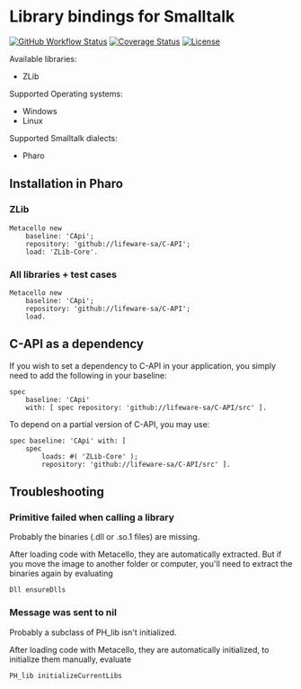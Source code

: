 # Library bindings for Smalltalk 

[![GitHub Workflow Status][github_action_b]][github_action_url]
[![Coverage Status][coverage_status_b]][coverage_status_url]
[![License][license_b]][license_url]

Available libraries:
 - ZLib

Supported Operating systems:
 - Windows
 - Linux

Supported Smalltalk dialects:
 - Pharo

## Installation in Pharo

### ZLib

```Smalltalk
Metacello new
    baseline: 'CApi';
    repository: 'github://lifeware-sa/C-API';
    load: 'ZLib-Core'.
```

### All libraries + test cases

```Smalltalk
Metacello new
    baseline: 'CApi';
    repository: 'github://lifeware-sa/C-API';
    load.
```

## C-API as a dependency

If you wish to set a dependency to C-API in your application, you simply need to add the following in your baseline:

```Smalltalk
spec
    baseline: 'CApi'
    with: [ spec repository: 'github://lifeware-sa/C-API/src' ].
```

To depend on a partial version of C-API, you may use:

```Smalltalk
spec baseline: 'CApi' with: [
    spec
        loads: #( 'ZLib-Core' );
        repository: 'github://lifeware-sa/C-API/src' ].
```

## Troubleshooting

### Primitive failed when calling a library

Probably the binaries (.dll or .so.1 files) are missing.

After loading code with Metacello, they are automatically extracted. But if you move the image to another folder or computer, you'll need to extract the binaries again by evaluating

```Smalltalk
Dll ensureDlls
```

### Message was sent to nil

Probably a subclass of PH_lib isn't initialized.

After loading code with Metacello, they are automatically initialized, to initialize them manually, evaluate

```Smalltalk
PH_lib initializeCurrentLibs
```

[github_action_b]: https://img.shields.io/github/workflow/status/lifeware-sa/C-API/smalltalkCI/master
[github_action_url]: https://github.com/lifeware-sa/C-API/actions
[coverage_status_b]: https://coveralls.io/repos/github/lifeware-sa/C-API/badge.svg?branch=master
[coverage_status_url]: https://coveralls.io/github/lifeware-sa/C-API?branch=master
[license_b]: https://img.shields.io/github/license/lifeware-sa/C-API
[license_url]: LICENSE
